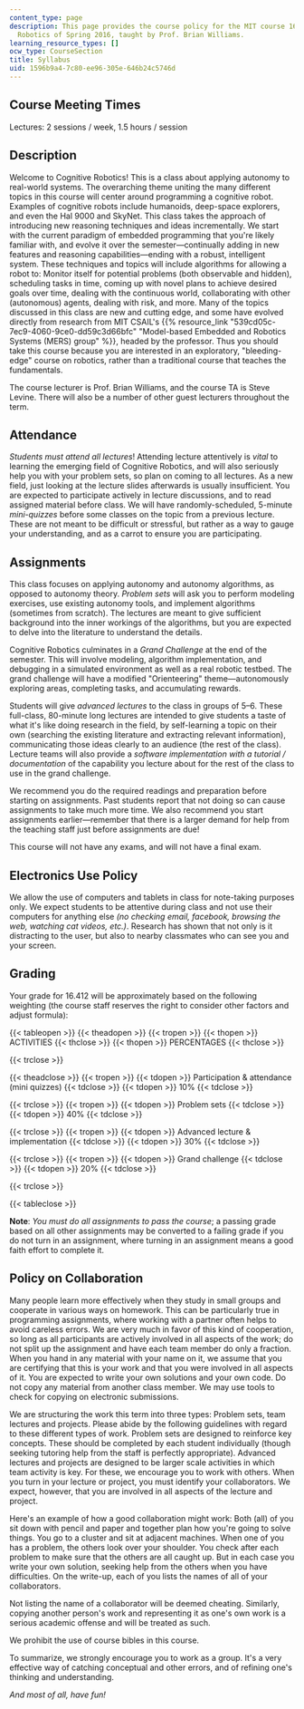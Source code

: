 ```yaml
---
content_type: page
description: This page provides the course policy for the MIT course 16.412J Cognitive
  Robotics of Spring 2016, taught by Prof. Brian Williams.
learning_resource_types: []
ocw_type: CourseSection
title: Syllabus
uid: 1596b9a4-7c80-ee96-305e-646b24c5746d
---
```


Course Meeting Times
--------------------

Lectures: 2 sessions / week, 1.5 hours / session

Description
-----------

Welcome to Cognitive Robotics! This is a class about applying autonomy to real-world systems. The overarching theme uniting the many different topics in this course will center around programming a cognitive robot. Examples of cognitive robots include humanoids, deep-space explorers, and even the Hal 9000 and SkyNet. This class takes the approach of introducing new reasoning techniques and ideas incrementally. We start with the current paradigm of embedded programming that you're likely familiar with, and evolve it over the semester—continually adding in new features and reasoning capabilities—ending with a robust, intelligent system. These techniques and topics will include algorithms for allowing a robot to: Monitor itself for potential problems (both observable and hidden), scheduling tasks in time, coming up with novel plans to achieve desired goals over time, dealing with the continuous world, collaborating with other (autonomous) agents, dealing with risk, and more. Many of the topics discussed in this class are new and cutting edge, and some have evolved directly from research from MIT CSAIL's {{% resource_link "539cd05c-7ec9-4060-9ce0-dd59c3d66bfc" "Model-based Embedded and Robotics Systems (MERS) group" %}}, headed by the professor. Thus you should take this course because you are interested in an exploratory, "bleeding-edge" course on robotics, rather than a traditional course that teaches the fundamentals.

The course lecturer is Prof. Brian Williams, and the course TA is Steve Levine. There will also be a number of other guest lecturers throughout the term.

Attendance
----------

_Students must attend all lectures_! Attending lecture attentively is _vital_ to learning the emerging field of Cognitive Robotics, and will also seriously help you with your problem sets, so plan on coming to all lectures. As a new field, just looking at the lecture slides afterwards is usually insufficient. You are expected to participate actively in lecture discussions, and to read assigned material before class. We will have randomly-scheduled, 5-minute _mini-quizzes_ before some classes on the topic from a previous lecture. These are not meant to be difficult or stressful, but rather as a way to gauge your understanding, and as a carrot to ensure you are participating.

Assignments
-----------

This class focuses on applying autonomy and autonomy algorithms, as opposed to autonomy theory. _Problem sets_ will ask you to perform modeling exercises, use existing autonomy tools, and implement algorithms (sometimes from scratch). The lectures are meant to give sufficient background into the inner workings of the algorithms, but you are expected to delve into the literature to understand the details.

Cognitive Robotics culminates in a _Grand Challenge_ at the end of the semester. This will involve modeling, algorithm implementation, and debugging in a simulated environment as well as a real robotic testbed. The grand challenge will have a modified "Orienteering" theme—autonomously exploring areas, completing tasks, and accumulating rewards.

Students will give _advanced lectures_ to the class in groups of 5–6. These full-class, 80-minute long lectures are intended to give students a taste of what it's like doing research in the field, by self-learning a topic on their own (searching the existing literature and extracting relevant information), communicating those ideas clearly to an audience (the rest of the class). Lecture teams will also provide a _software implementation with a tutorial / documentation_ of the capability you lecture about for the rest of the class to use in the grand challenge.

We recommend you do the required readings and preparation before starting on assignments. Past students report that not doing so can cause assignments to take much more time. We also recommend you start assignments earlier—remember that there is a larger demand for help from the teaching staff just before assignments are due!

This course will not have any exams, and will not have a final exam.

Electronics Use Policy
----------------------

We allow the use of computers and tablets in class for note-taking purposes only. We expect students to be attentive during class and not use their computers for anything else _(no checking email, facebook, browsing the web, watching cat videos, etc.)_. Research has shown that not only is it distracting to the user, but also to nearby classmates who can see you and your screen.

Grading
-------

Your grade for 16.412 will be approximately based on the following weighting (the course staff reserves the right to consider other factors and adjust formula):

{{< tableopen >}}
{{< theadopen >}}
{{< tropen >}}
{{< thopen >}}
ACTIVITIES
{{< thclose >}}
{{< thopen >}}
PERCENTAGES
{{< thclose >}}

{{< trclose >}}

{{< theadclose >}}
{{< tropen >}}
{{< tdopen >}}
Participation & attendance (mini quizzes)
{{< tdclose >}}
{{< tdopen >}}
10%
{{< tdclose >}}

{{< trclose >}}
{{< tropen >}}
{{< tdopen >}}
Problem sets
{{< tdclose >}}
{{< tdopen >}}
40%
{{< tdclose >}}

{{< trclose >}}
{{< tropen >}}
{{< tdopen >}}
Advanced lecture & implementation
{{< tdclose >}}
{{< tdopen >}}
30%
{{< tdclose >}}

{{< trclose >}}
{{< tropen >}}
{{< tdopen >}}
Grand challenge
{{< tdclose >}}
{{< tdopen >}}
20%
{{< tdclose >}}

{{< trclose >}}

{{< tableclose >}}

**Note**: _You must do all assignments to pass the course_; a passing grade based on all other assignments may be converted to a failing grade if you do not turn in an assignment, where turning in an assignment means a good faith effort to complete it.

Policy on Collaboration
-----------------------

Many people learn more effectively when they study in small groups and cooperate in various ways on homework. This can be particularly true in programming assignments, where working with a partner often helps to avoid careless errors. We are very much in favor of this kind of cooperation, so long as all participants are actively involved in all aspects of the work; do not split up the assignment and have each team member do only a fraction. When you hand in any material with your name on it, we assume that you are certifying that this is your work and that you were involved in all aspects of it. You are expected to write your own solutions and your own code. Do not copy any material from another class member. We may use tools to check for copying on electronic submissions.

We are structuring the work this term into three types: Problem sets, team lectures and projects. Please abide by the following guidelines with regard to these different types of work. Problem sets are designed to reinforce key concepts. These should be completed by each student individually (though seeking tutoring help from the staff is perfectly appropriate). Advanced lectures and projects are designed to be larger scale activities in which team activity is key. For these, we encourage you to work with others. When you turn in your lecture or project, you must identify your collaborators. We expect, however, that you are involved in all aspects of the lecture and project.

Here's an example of how a good collaboration might work: Both (all) of you sit down with pencil and paper and together plan how you're going to solve things. You go to a cluster and sit at adjacent machines. When one of you has a problem, the others look over your shoulder. You check after each problem to make sure that the others are all caught up. But in each case you write your own solution, seeking help from the others when you have difficulties. On the write-up, each of you lists the names of all of your collaborators.

Not listing the name of a collaborator will be deemed cheating. Similarly, copying another person's work and representing it as one's own work is a serious academic offense and will be treated as such.

We prohibit the use of course bibles in this course.

To summarize, we strongly encourage you to work as a group. It's a very effective way of catching conceptual and other errors, and of refining one's thinking and understanding.

_And most of all, have fun!_
